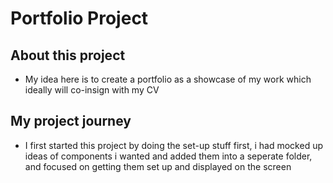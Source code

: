 # Portfolio Project

## About this project
- My idea here is to create a portfolio as a showcase of my work which ideally will co-insign with my CV

## My project journey

- I first started this project by doing the set-up stuff first, i had mocked up ideas of components i wanted and added them into a seperate folder, and focused on getting them set up and displayed on the screen
